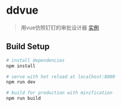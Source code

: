 # ddvue

> 用vue仿照钉钉的审批设计器 [实例](https://wxjaa.github.io/dingding/)
## Build Setup

``` bash
# install dependencies
npm install

# serve with hot reload at localhost:8080
npm run dev

# build for production with minification
npm run build

```
